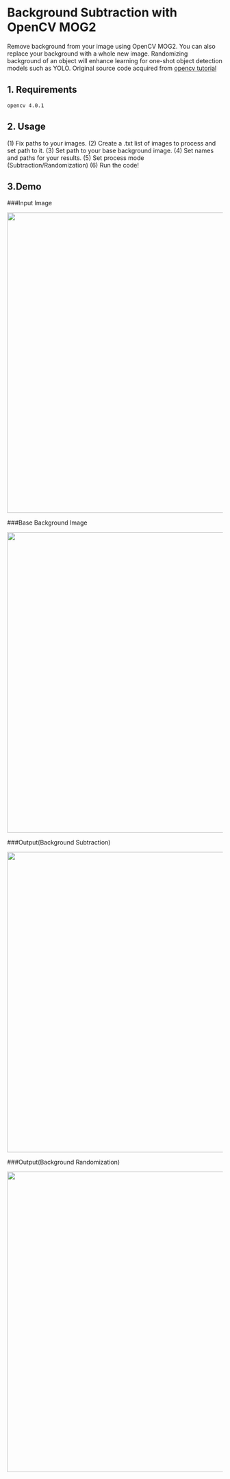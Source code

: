 # Background Subtraction with OpenCV MOG2
Remove background from your image using OpenCV MOG2. You can also replace your background with a whole new image. Randomizing background of an object will enhance learning for one-shot object detection models such as YOLO. Original source code acquired from [opencv tutorial](https://docs.opencv.org/master/d1/dc5/tutorial_background_subtraction.html)

## 1. Requirements
```
opencv 4.0.1
```

## 2. Usage
(1) Fix paths to your images. 
(2) Create a .txt list of images to process and set path to it.
(3) Set path to your base background image.
(4) Set names and paths for your results. 
(5) Set process mode (Subtraction/Randomization)
(6) Run the code!

## 3.Demo
###Input Image
<p align="center">
  <img width="700" src="https://github.com/taehyunzzz/background_processing/tree/master/samples/input.jpg">
</p>
###Base Background Image
<p align="center">
  <img width="700" src="https://github.com/taehyunzzz/background_processing/tree/master/samples/base_background.jpg">
</p>
###Output(Background Subtraction)
<p align="center">
  <img width="700" src="https://github.com/taehyunzzz/background_processing/tree/master/samples/output_subtracted.jpg">
</p>
###Output(Background Randomization)
<p align="center">
  <img width="700" src="https://github.com/taehyunzzz/background_processing/tree/master/samples/output_random.jpg">
</p>
